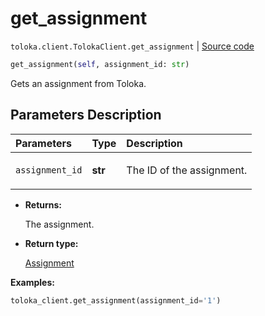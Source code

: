 # get_assignment
`toloka.client.TolokaClient.get_assignment` | [Source code](https://github.com/Toloka/toloka-kit/blob/v1.2.0/src/client/__init__.py#L772)

```python
get_assignment(self, assignment_id: str)
```

Gets an assignment from Toloka.

## Parameters Description

| Parameters | Type | Description |
| :----------| :----| :-----------|
`assignment_id`|**str**|<p>The ID of the assignment.</p>

* **Returns:**

  The assignment.

* **Return type:**

  [Assignment](toloka.client.assignment.Assignment.md)

**Examples:**


```python
toloka_client.get_assignment(assignment_id='1')
```
